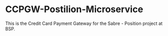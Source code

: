 # CCPGW-Postilion-Microservice

This is the Credit Card Payment Gateway for the 
Sabre - Position project at BSP.
